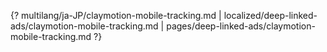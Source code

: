 {? multilang/ja-JP/claymotion-mobile-tracking.md | localized/deep-linked-ads/claymotion-mobile-tracking.md | pages/deep-linked-ads/claymotion-mobile-tracking.md ?}
